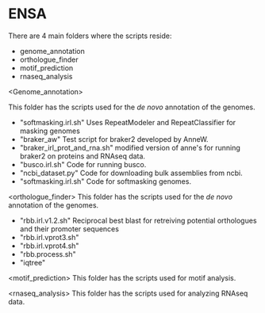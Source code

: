 

# ENSA

<This repository contains the scripts used for the ENSA project.>

There are 4 main folders where the scripts reside: 
- genome_annotation
- orthologue_finder
- motif_prediction
- rnaseq_analysis

<Genome_annotation>

This folder has the scripts used for the *de novo* annotation of the genomes. 
- "softmasking.irl.sh" Uses RepeatModeler and RepeatClassifier for masking genomes
- "braker_aw" Test script for braker2 developed by AnneW.
- "braker_irl_prot_and_rna.sh" modified version of anne's for running braker2 on proteins and RNAseq data.
- "busco.irl.sh"  Code for running busco.
- "ncbi_dataset.py"  Code for downloading bulk assemblies from ncbi.
- "softmasking.irl.sh" Code for softmasking genomes.

<orthologue_finder>
This folder has the scripts used for the *de novo* annotation of the genomes. 
- "rbb.irl.v1.2.sh" Reciprocal best blast for retreiving potential orthologues and their promoter sequences
- "rbb.irl.vprot3.sh"
- "rbb.irl.vprot4.sh"
- "rbb.process.sh"
- "iqtree"

<motif_prediction> 
This folder has the scripts used for motif analysis. 

<rnaseq_analysis> 
This folder has the scripts used for analyzing RNAseq data. 
